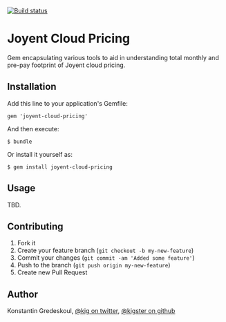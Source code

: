 [![Build status](https://secure.travis-ci.org/kigster/joyent-cloud-pricing.png)](http://travis-ci.org/kigster/joyent-cloud-pricing)

# Joyent Cloud Pricing

Gem encapsulating various tools to aid in understanding total monthly and pre-pay footprint of Joyent cloud pricing.

## Installation

Add this line to your application's Gemfile:

    gem 'joyent-cloud-pricing'

And then execute:

    $ bundle

Or install it yourself as:

    $ gem install joyent-cloud-pricing

## Usage

TBD.

## Contributing

1. Fork it
2. Create your feature branch (`git checkout -b my-new-feature`)
3. Commit your changes (`git commit -am 'Added some feature'`)
4. Push to the branch (`git push origin my-new-feature`)
5. Create new Pull Request

## Author

Konstantin Gredeskoul, [@kig on twitter](http://twitter.com/kig), [@kigster on github](http://github.com/kigster)
